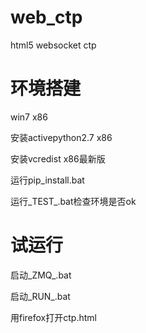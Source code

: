 # web_ctp
html5 websocket ctp

环境搭建
========
win7 x86

安装activepython2.7 x86

安装vcredist x86最新版

运行pip_install.bat

运行_TEST_.bat检查环境是否ok

试运行
======
启动_ZMQ_.bat

启动_RUN_.bat

用firefox打开ctp.html